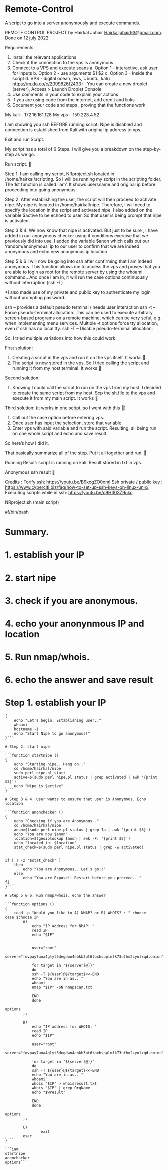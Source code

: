 # Remote-Control
A script to go into a server anonymously and execute commands. 

REMOTE CONTROL PROJECT 
by Hairkal Juhair
Hairkaljuhair93@gmail.com. Done on 12 july 2022



Requirements:
1.	Install the relevant applications
2.	Check if the connection to the vps is anonymous 
3.	Connect to a VPS and execute scans 
a.	Option 1 - interactive, ask user for inputs 
b.	Option 2 - use arguments $1 $2 
c.	Option 3 - Inside the script 
d.	VPS - digital ocean, aws, Ubuntu, kali 
i.	https://m.do.co/c/2099826f2433 
ii.	You can create a new droplet (server), Access > Launch Droplet Console 
4.	 Use comments in your code to explain your actions
5.	If you are using code from the internet, add credit and links
6.	Document your code and steps , proving that the functions work 



My kali – 172.16.161.128
My vps – 159.223.4.52

I am showing you ssh BEFORE running script. Nipe is disabled and connection is established from Kali with original ip address to vps. 

Exit and run Script. 

 


My script has a total of 6 Steps. I will give you a breakdown on the step-by-step as we go. 

Run script. 




Step 1. 
I am calling my script, NRproject.sh located in /home/hairkal/scripting. 
So I will be running my script in the scripting folder. 
The 1st function is called ‘iam’. It shows usersname and original ip before proceeding into going anonymous. 

 


Step 2.
After establishing the user, the script will then proceed to activate nipe. My nipe is located in /home/hairkal/nipe. 
Therefore, I will need to specify the location in the script and activated nipe. 
I also added on the variable $active to be echoed to user. So that user is being prompt that nipe is activated. 

 

Step 3 & 4.
We now know that nipe is activated. But just to be sure , I have added in our anonymous checker using if conditions exercise that we previously did into use. 
I added the variable $anon which calls out our ‘random/anonymous’ ip to our user to confirm that we are indeed anonymous and echo new anonymous ip location

 


Step 5 & 6
I will now be going into ssh after confirming that I am indeed anonymous.  This function allows me to access the vps and proves that you are able to login as root for the remote server by using the whoami command.. And once I am in, it will run the case options continuously without interruption  (ssh -T) 

*I also made use of my private and public key to authenticate my login without prompting password. 

ssh – provides a default pseudo terminal / needs user interaction 
ssh -t – Force pseudo-terminal allocation.  This can be used to execute arbitrary screen-based programs on a remote machine, which can be very seful, e.g. when implementing menu services.  Multiple -t options force tty allocation, even if ssh has no local tty.
ssh -T – Disable pseudo-terminal allocation.
 
So, I tried multiple variations into how this could work. 

First solution:
1.	Creating a script in the vps and run it on the vps itself. It works   
2.	The script is now stored in the vps. So I tried calling the script and running it from my host terminal. It works 

Second solution:  
1.	Knowing I could call the script to run on the vps from my host. I decided to create the same script from my host. Scp the sh.file to the vps and execute it from my main script. It works 

Third solution: (it works in one script, so I went with this ) 
1.	Call out the case option before entering vps. 
2.	Once user has input the selection, store that variable. 
3.	Enter vps with said variable and run the script. Resulting, all being run on one whole script and echo and save result.

So here’s how I did it. 

 



 







That basically summarize all of the step. Put it all together and run. 



Running Result: script is running on kali. Result stored in txt in vps. 

 



Anonymous ssh result 

 



Credits :
Torify ssh: https://youtu.be/B9kogZO0omI
Ssh private / public key : https://www.cyberciti.biz/faq/how-to-set-up-ssh-keys-on-linux-unix/
Executing scripts while in ssh: https://youtu.be/o9H303Z9ukc



NRproject.sh (main script)

#!/bin/bash

# Summary. 
# 1. establish your IP
# 2. start nipe
# 3. check if you are anonymous. 
# 4. echo your anonynmous IP and location
# 5. Run nmap/whois. 
# 6. echo the answer and save result

# Step 1. establish your IP

```function iam ()
{
	echo "Let's begin. Establishing user.."
	whoami
	hostname -I
	echo "Start Nipe to go anonymous!" 
}```

# Step 2. start nipe

```function startnipe ()
{
	echo "Starting nipe.. Hang on.."
	cd /home/hairkal/nipe
	sudo perl nipe.pl start
	active=$(sudo perl nipe.pl status | grep activated | awk '{print $3}')
	echo "Nipe is $active" 
}```

# Step 3 & 4. User wants to ensure that user is Anonymous. Echo location 

```function anonchecker ()
{
	echo "Checking if you are Anonymous.."
	cd /home/hairkal/nipe
	anon=$(sudo perl nipe.pl status | grep Ip | awk '{print $3}')
	echo "You are now $anon" 
	location=$(geoiplookup $anon | awk -F: '{print $2}')
	echo "located in: $location"
	stat_check=$(sudo perl nipe.pl status | grep -w activated)
	
	
if [ ! -z "$stat_check" ]
	then 
		echo "You are Anonymous.. Let's go!!" 
	else
		echo "You are Expose!! Restart before you proceed.. " 	
fi
}```

# Step 5 & 6. Run nmap/whois. echo the answer 

```function options ()  
{
	read -p "Would you like to A) NMAP? or B) WHOIS? : " choose
case $choose in
        A)
			echo "IP address for NMAP: "
			read IP
			echo "$IP"

                
			user="root"
			server="fmvpay7una4glyt5degdwn4ebkb3pt6toxhspplmfk73ufhm2zyolxqd.onion"
			
			for target in "${server[@]}"
			do
			ssh -T ${user}@${target}<<-END
			echo "You are in as.. "
	        whoami
			nmap "$IP" -oN nmapscan.txt
	
			END
			done 	
			
options
        ;;

        B)
			echo "IP address for WHOIS: "
            read IP
			echo "$IP"
                
            user="root"
			server="fmvpay7una4glyt5degdwn4ebkb3pt6toxhspplmfk73ufhm2zyolxqd.onion"
			
			for target in "${server[@]}"
			do
			ssh -T ${user}@${target}<<-END
			echo "You are in as.. "
	        whoami
			whois "$IP" > whoisresult.txt 
            whois "$IP" | grep OrgName
            echo "$wresult"  
	
			END
			done
			
options
        ;;

        C)
                exit
        esac
}```

```iam
startnipe
anonchecker
options```



